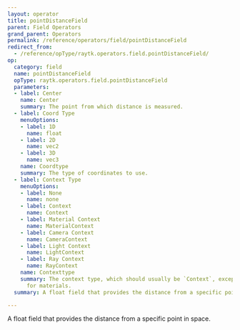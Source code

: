 ```yaml
---
layout: operator
title: pointDistanceField
parent: Field Operators
grand_parent: Operators
permalink: /reference/operators/field/pointDistanceField
redirect_from:
  - /reference/opType/raytk.operators.field.pointDistanceField/
op:
  category: field
  name: pointDistanceField
  opType: raytk.operators.field.pointDistanceField
  parameters:
  - label: Center
    name: Center
    summary: The point from which distance is measured.
  - label: Coord Type
    menuOptions:
    - label: 1D
      name: float
    - label: 2D
      name: vec2
    - label: 3D
      name: vec3
    name: Coordtype
    summary: The type of coordinates to use.
  - label: Context Type
    menuOptions:
    - label: None
      name: none
    - label: Context
      name: Context
    - label: Material Context
      name: MaterialContext
    - label: Camera Context
      name: CameraContext
    - label: Light Context
      name: LightContext
    - label: Ray Context
      name: RayContext
    name: Contexttype
    summary: The context type, which should usually be `Context`, except when used
      for materials.
  summary: A float field that provides the distance from a specific point in space.

---
```



A float field that provides the distance from a specific point in space.